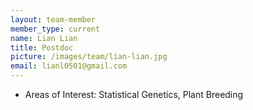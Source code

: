 ```yaml
---
layout: team-member
member_type: current
name: Lian Lian
title: Postdoc
picture: /images/team/lian-lian.jpg
email: lianl0501@gmail.com
---
```


- Areas of Interest: Statistical Genetics, Plant Breeding
